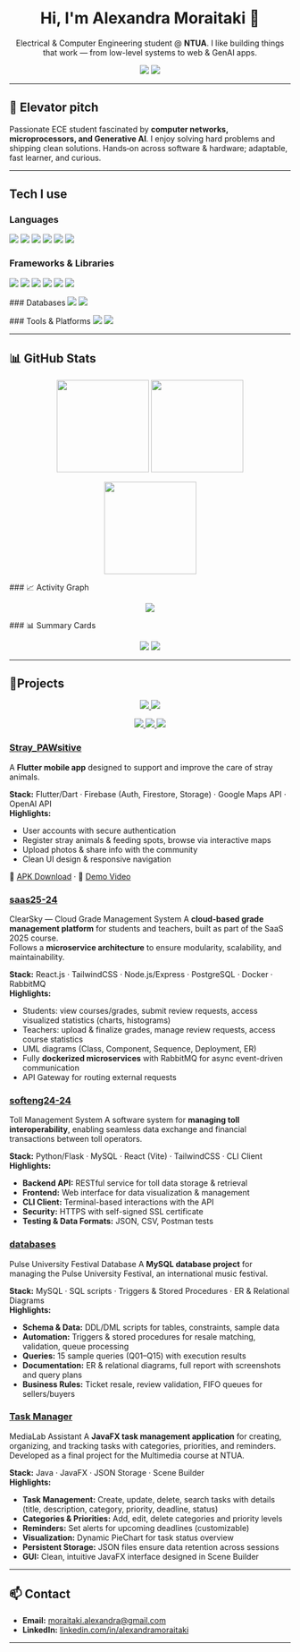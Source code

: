 <!-- BANNER / HERO -->
<h1 align="center">Hi, I'm Alexandra Moraitaki 👋</h1>
<p align="center">
Electrical & Computer Engineering student @ <b>NTUA</b>. I like building things that work — from low-level systems to web & GenAI apps.
</p>

<p align="center">
  <a href="mailto:moraitaki.alexandra@gmail.com"><img src="https://img.shields.io/badge/Email-Contact-informational?logo=gmail" /></a>
  <a href="https://www.linkedin.com/in/alexandra-moraitaki"><img src="https://img.shields.io/badge/LinkedIn-Connect-blue?logo=linkedin" /></a>
</p>

---

## 🚀 Elevator pitch

Passionate ECE student fascinated by **computer networks, microprocessors, and Generative AI**. I enjoy solving hard problems and shipping clean solutions. Hands‑on across software & hardware; adaptable, fast learner, and curious.

---

##  Tech I use

### Languages
<p>
  <img src="https://img.shields.io/badge/Python-3776AB?logo=python&logoColor=white" />
  <img src="https://img.shields.io/badge/C/C++-00599C?logo=c&logoColor=white" />
  <img src="https://img.shields.io/badge/Java-007396?logo=java&logoColor=white" />
  <img src="https://img.shields.io/badge/TypeScript-3178C6?logo=typescript&logoColor=white" />
  <img src="https://img.shields.io/badge/SQL-336791?logo=postgresql&logoColor=white" />
  <img src="https://img.shields.io/badge/Dart-0175C2?logo=dart&logoColor=white" />
</p>

### Frameworks & Libraries
<p>
  <img src="https://img.shields.io/badge/React-20232A?logo=react&logoColor=61DAFB" />
  <img src="https://img.shields.io/badge/Node.js-339933?logo=node.js&logoColor=white" />
  <img src="https://img.shields.io/badge/Express-000000?logo=express&logoColor=white" />
  <img src="https://img.shields.io/badge/Flutter-02569B?logo=flutter&logoColor=white" />
  <img src="https://img.shields.io/badge/FastAPI-009688?logo=fastapi&logoColor=white" />
  <img src="https://img.shields.io/badge/Flask-000?logo=flask&logoColor=white" />
</p>
### Databases
  <img src="https://img.shields.io/badge/PostgreSQL-4169E1?logo=postgresql&logoColor=white" />
  <img src="https://img.shields.io/badge/MongoDB-47A248?logo=mongodb&logoColor=white" />
</p>
### Tools & Platforms
  <img src="https://img.shields.io/badge/Docker-2496ED?logo=docker&logoColor=white" />
  <img src="https://img.shields.io/badge/Linux-FCC624?logo=linux&logoColor=black" />
</p>

---

## 📊 GitHub Stats
<p align="center">
  <img height="165" src="https://github-readme-stats.vercel.app/api?username=alexandramoraitaki&show_icons=true&theme=tokyonight&hide_border=true" />
  <img height="165" src="https://streak-stats.demolab.com?user=alexandramoraitaki&theme=tokyonight&hide_border=true" />
</p>
<p align="center">
  <img height="165" src="https://github-readme-stats.vercel.app/api/top-langs/?username=alexandramoraitaki&layout=compact&theme=tokyonight&hide_border=true" />
</p>
### 📈 Activity Graph
<p align="center">
  <img src="https://github-readme-activity-graph.vercel.app/graph?username=alexandramoraitaki&theme=tokyo-night" />
</p>
### 📊 Summary Cards
<p align="center">
  <img src="https://github-profile-summary-cards.vercel.app/api/cards/profile-details?username=alexandramoraitaki&theme=tokyonight" />
  <img src="https://github-profile-summary-cards.vercel.app/api/cards/productive-time?username=alexandramoraitaki&theme=tokyonight" />
</p>

---

## 📌Projects

<p align="center">
  <a href="https://github.com/alexandramoraitaki/Stray_PAWsitive">
    <img src="https://github-readme-stats.vercel.app/api/pin/?username=alexandramoraitaki&repo=Stray_PAWsitive&theme=tokyonight&hide_border=true" />
  </a>
  <a href="https://github.com/alexandramoraitaki/softeng24-24">
    <img src="https://github-readme-stats.vercel.app/api/pin/?username=alexandramoraitaki&repo=softeng24-24&theme=tokyonight&hide_border=true" />
  </a>
</p>

<p align="center">
  <a href="https://github.com/alexandramoraitaki/saas25-24">
    <img src="https://github-readme-stats.vercel.app/api/pin/?username=alexandramoraitaki&repo=saas25-24&theme=tokyonight&hide_border=true" />
  </a>
  <a href="https://github.com/alexandramoraitaki/databases">
    <img src="https://github-readme-stats.vercel.app/api/pin/?username=alexandramoraitaki&repo=databases&theme=tokyonight&hide_border=true" />
  </a>
  <a href="https://github.com/alexandramoraitaki/Task-Manager">
    <img src="https://github-readme-stats.vercel.app/api/pin/?username=alexandramoraitaki&repo=Task-Manager&theme=tokyonight&hide_border=true" />
  </a>
</p>


### [Stray_PAWsitive](https://github.com/alexandramoraitaki/Stray_PAWsitive)  
A **Flutter mobile app** designed to support and improve the care of stray animals.  

**Stack:** Flutter/Dart · Firebase (Auth, Firestore, Storage) · Google Maps API · OpenAI API  
**Highlights:**  
- User accounts with secure authentication  
- Register stray animals & feeding spots, browse via interactive maps  
- Upload photos & share info with the community  
- Clean UI design & responsive navigation  

📱 [APK Download](https://drive.google.com/file/d/17ZxZqindiTjJq4_xJhswQz4Y1bc0O5xf/view?usp=drive_link) · 🎥 [Demo Video](https://drive.google.com/file/d/1UFjZojorbYHVQgM8_FYqeJSV9JxtrNPK/view?usp=drive_link)

### [saas25-24](https://github.com/alexandramoraitaki/saas25-24)  
ClearSky — Cloud Grade Management System
A **cloud-based grade management platform** for students and teachers, built as part of the SaaS 2025 course.  
Follows a **microservice architecture** to ensure modularity, scalability, and maintainability.  

**Stack:** React.js · TailwindCSS · Node.js/Express · PostgreSQL · Docker · RabbitMQ  
**Highlights:**  
- Students: view courses/grades, submit review requests, access visualized statistics (charts, histograms)  
- Teachers: upload & finalize grades, manage review requests, access course statistics  
- UML diagrams (Class, Component, Sequence, Deployment, ER)  
- Fully **dockerized microservices** with RabbitMQ for async event-driven communication  
- API Gateway for routing external requests  

### [softeng24-24](https://github.com/alexandramoraitaki/softeng24-24)  
Toll Management System
A software system for **managing toll interoperability**, enabling seamless data exchange and financial transactions between toll operators.  

**Stack:** Python/Flask · MySQL · React (Vite) · TailwindCSS · CLI Client  
**Highlights:**  
- **Backend API:** RESTful service for toll data storage & retrieval  
- **Frontend:** Web interface for data visualization & management  
- **CLI Client:** Terminal-based interactions with the API  
- **Security:** HTTPS with self-signed SSL certificate  
- **Testing & Data Formats:** JSON, CSV, Postman tests 

### [databases](https://github.com/alexandramoraitaki/databases)  
Pulse University Festival Database
A **MySQL database project** for managing the Pulse University Festival, an international music festival.  

**Stack:** MySQL · SQL scripts · Triggers & Stored Procedures · ER & Relational Diagrams  
**Highlights:**  
- **Schema & Data:** DDL/DML scripts for tables, constraints, sample data  
- **Automation:** Triggers & stored procedures for resale matching, validation, queue processing  
- **Queries:** 15 sample queries (Q01–Q15) with execution results  
- **Documentation:** ER & relational diagrams, full report with screenshots and query plans  
- **Business Rules:** Ticket resale, review validation, FIFO queues for sellers/buyers  

### [Task Manager](https://github.com/alexandramoraitaki/Task-Manager)
MediaLab Assistant
A **JavaFX task management application** for creating, organizing, and tracking tasks with categories, priorities, and reminders. Developed as a final project for the Multimedia course at NTUA.  

**Stack:** Java · JavaFX · JSON Storage · Scene Builder  
**Highlights:**  
- **Task Management:** Create, update, delete, search tasks with details (title, description, category, priority, deadline, status)  
- **Categories & Priorities:** Add, edit, delete categories and priority levels  
- **Reminders:** Set alerts for upcoming deadlines (customizable)  
- **Visualization:** Dynamic PieChart for task status overview  
- **Persistent Storage:** JSON files ensure data retention across sessions  
- **GUI:** Clean, intuitive JavaFX interface designed in Scene Builder  

---

## 📫 Contact

* **Email:** [moraitaki.alexandra@gmail.com](mailto:moraitaki.alexandra@gmail.com)
* **LinkedIn:** [linkedin.com/in/alexandramoraitaki](https://www.linkedin.com/in/alexandra-moraitaki)


---
